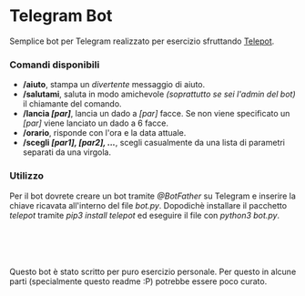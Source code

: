 # Telegram Bot
Semplice bot per Telegram realizzato per esercizio sfruttando <a href="https://github.com/nickoala/telepot">Telepot</a>.

<h3>Comandi disponibili</h3>
<ul>
  <li><b>/aiuto</b>, stampa un <i>divertente</i> messaggio di aiuto.</li>
  <li><b>/salutami</b>, saluta in modo amichevole <i>(soprattutto se sei l'admin del bot)</i> il chiamante del comando.</li>
  <li><b>/lancia <i>[par]</i></b>, lancia un dado a <i>[par]</i> facce. Se non viene specificato un <i>[par]</i> viene lanciato un dado a 6 facce.</li>
  <li><b>/orario</b>, risponde con l'ora e la data attuale.</li>
  <li><b>/scegli <i>[par1], [par2], ...</i></b>, scegli casualmente da una lista di parametri separati da una virgola.</li>
</ul>

<h3>Utilizzo</h3>
Per il bot dovrete creare un bot tramite <i>@BotFather</i> su Telegram e inserire la chiave ricavata all'interno del file <i>bot.py</i>.
Dopodichè installare il pacchetto <i>telepot</i> tramite <i>pip3 install telepot</i> ed eseguire il file con <i>python3 bot.py</i>.

<br />
<br />
<br />
<br />
<br />
<p>Questo bot è stato scritto per puro esercizio personale. Per questo in alcune parti (specialmente questo readme :P) potrebbe essere poco curato.</p>
